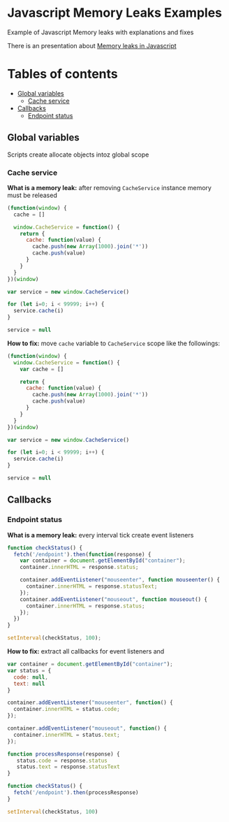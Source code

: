 Javascript Memory Leaks Examples
================================

Example of Javascript Memory leaks with explanations and fixes

There is an presentation about [Memory leaks in Javascript](https://slides.com/xufocoder/memory-leaks-in-the-javascript-4)

# Tables of contents

* [Global variables](#global-variables)
  * [Cache service](#cache-service)
* [Callbacks](#callbacks)
  * [Endpoint status](#endpoint-status)

## Global variables

Scripts create allocate objects intoz global scope 

### Cache service

**What is a memory leak:** after removing `CacheService` instance memory must be released 

```js
(function(window) {
  cache = []

  window.CacheService = function() {
    return {
      cache: function(value) {
        cache.push(new Array(1000).join('*'))
        cache.push(value)
      }
    }
  }
})(window)

var service = new window.CacheService()

for (let i=0; i < 99999; i++) {
  service.cache(i)
}

service = null
```

**How to fix:** move `cache` variable to `CacheService` scope like the followings:

```js
(function(window) {
  window.CacheService = function() {
    var cache = []

    return {
      cache: function(value) {
        cache.push(new Array(1000).join('*'))
        cache.push(value)
      }
    }
  }
})(window)

var service = new window.CacheService()

for (let i=0; i < 99999; i++) {
  service.cache(i)
}

service = null
```


## Callbacks

### Endpoint status

**What is a memory leak:** every interval tick create event listeners

```js
function checkStatus() {
  fetch('/endpoint').then(function(response) {
    var container = document.getElementById("container"); 
    container.innerHTML = response.status;

    container.addEventListener("mouseenter", function mouseenter() { 
      container.innerHTML = response.statusText;
    });
    container.addEventListener("mouseout", function mouseout() { 
      container.innerHTML = response.status;
    });
  })
}

setInterval(checkStatus, 100);
```

**How to fix:** extract all callbacks for event listeners and 

```js
var container = document.getElementById("container");
var status = {
  code: null,
  text: null
}

container.addEventListener("mouseenter", function() { 
  container.innerHTML = status.code;
});

container.addEventListener("mouseout", function() { 
  container.innerHTML = status.text;
});

function processResponse(response) {
   status.code = response.status
   status.text = response.statusText
}

function checkStatus() {
  fetch('/endpoint').then(processResponse)
}

setInterval(checkStatus, 100)
```
